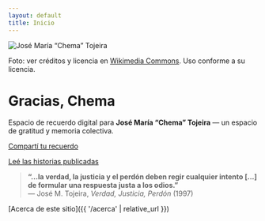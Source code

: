 ```yaml
---
layout: default
title: Inicio
---
```


<img src="{{ '/assets/img/tojeira.jpg' | relative_url }}" alt="José María “Chema” Tojeira">

<p class="photo-credit">
  Foto: ver créditos y licencia en
  <a href="https://commons.wikimedia.org/wiki/File:Jos%C3%A9_Maria_Tojeira.jpg" target="_blank" rel="noopener">Wikimedia Commons</a>.
  Uso conforme a su licencia.
</p>

# Gracias, Chema

Espacio de recuerdo digital para **José María “Chema” Tojeira** — un espacio de gratitud y memoria colectiva.

<a href="{{ '/comparti' | relative_url }}" class="cta">Compartí tu recuerdo</a>

<a href="{{ '/historias' | relative_url }}" class="cta">Leé las historias publicadas</a>

> **“...la verdad, la justicia y el perdón deben regir cualquier intento [...] de formular una respuesta justa a los odios.”**  
> — José M. Tojeira, *Verdad, Justicia, Perdón* (1997)

[Acerca de este sitio]({{ '/acerca' | relative_url }})
